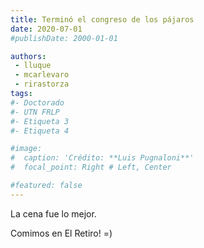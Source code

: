 ```yaml
---
title: Terminó el congreso de los pájaros
date: 2020-07-01
#publishDate: 2000-01-01

authors:
 - lluque
 - mcarlevaro
 - rirastorza
tags:
#- Doctorado
#- UTN FRLP
#- Etiqueta 3
#- Etiqueta 4

#image:
#  caption: 'Crédito: **Luis Pugnaloni**'
#  focal_point: Right # Left, Center

#featured: false
---
```


La cena fue lo mejor.

<!--more-->

Comimos en El Retiro! =)
